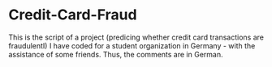 # Credit-Card-Fraud
This is the script of a project (predicing whether credit card transactions are fraudulentI) I have coded for a student organization in Germany - with the assistance of some friends. Thus, the comments are in German.
